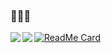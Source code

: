 ### 👨🏼‍💻

<!--
**lawriecate/lawriecate** is a ✨ _special_ ✨ repository because its `README.md` (this file) appears on your GitHub profile.

Here are some ideas to get you started:

- 🔭 I’m currently working on ...
- 🌱 I’m currently learning ...
- 👯 I’m looking to collaborate on ...
- 🤔 I’m looking for help with ...
- 💬 Ask me about ...
- 📫 How to reach me: ...
- 😄 Pronouns: ...
- ⚡ Fun fact: ...
-->

<a href="https://github.com/lawriecate/lawriecate">
  <img align="left" src="https://github-readme-stats.vercel.app/api?username=lawriecate&count_private=true&show_icons=true" />
</a>
<a href="https://github.com/lawriecate/lawriecate">
  <img align="left" src="https://github-readme-stats.vercel.app/api/top-langs/?username=lawriecate" />
</a>

[![ReadMe Card](https://github-readme-stats.vercel.app/api/pin/?username=lawriecate&repo=dotfiles)](https://github.com/lawriecate/lawriecate)
